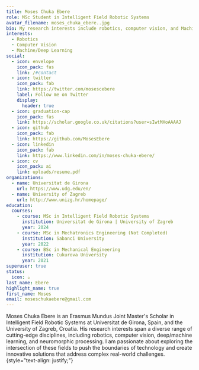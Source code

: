 ```yaml
---
title: Moses Chuka Ebere
role: MSc Student in Intelligent Field Robotic Systems
avatar_filename: moses_chuka_ebere..jpg
bio: My research interests include robotics, computer vision, and Machine/Deep Learning.
interests:
  - Robotics
  - Computer Vision
  - Machine/Deep Learning
social:
  - icon: envelope
    icon_pack: fas
    link: /#contact
  - icon: twitter
    icon_pack: fab
    link: https://twitter.com/mosescebere
    label: Follow me on Twitter
    display:
      header: true
  - icon: graduation-cap
    icon_pack: fas
    link: https://scholar.google.co.uk/citations?user=sIwtMXoAAAAJ
  - icon: github
    icon_pack: fab
    link: https://github.com/MosesEbere
  - icon: linkedin
    icon_pack: fab
    link: https://www.linkedin.com/in/moses-chuka-ebere/
  - icon: cv
    icon_pack: ai
    link: uploads/resume.pdf
organizations:
  - name: Universitat de Girona
    url: https://www.udg.edu/en/
  - name: University of Zagreb
    url: http://www.unizg.hr/homepage/
education:
  courses:
    - course: MSc in Intelligent Field Robotic Systems
      institution: Universitat de Girona | University of Zagreb
      year: 2024
    - course: MSc in Mechatronics Engineering (Not Completed)
      institution: Sabanci University
      year: 2022
    - course: BSc in Mechanical Engineering
      institution: Cukurova University
      year: 2021
superuser: true
status:
  icon: ☕️
last_name: Ebere
highlight_name: true
first_name: Moses
email: moseschukaebere@gmail.com
---
```


Moses Chuka Ebere is an Erasmus Mundus Joint Master's Scholar in Intelligent Field Robotic Systems at Universitat de Girona, Spain, and the University of Zagreb, Croatia. His research interests span a diverse range of cutting-edge disciplines, including robotics, computer vision, deep/machine learning, and neuromorphic processing. I am passionate about exploring the intersection of these fields to push the boundaries of technology and create innovative solutions that address complex real-world challenges. 
{style="text-align: justify;"}
